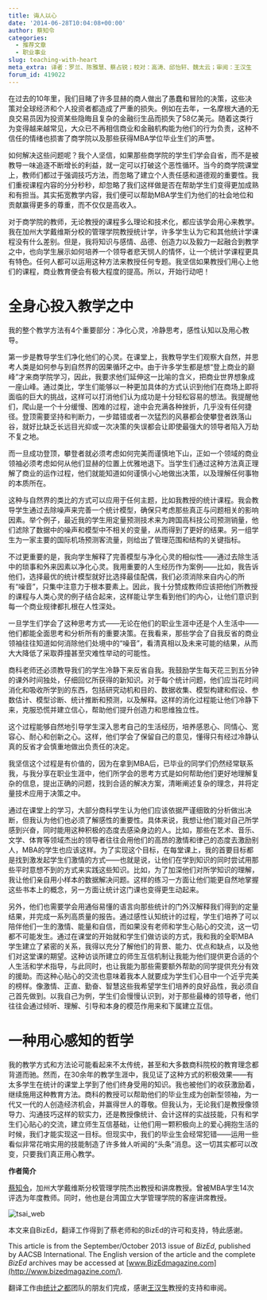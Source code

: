 ```yaml
---
title: 诲人以心
date: '2014-06-28T10:04:08+00:00'
author: 蔡知令
categories:
  - 推荐文章
  - 职业事业
slug: teaching-with-heart
meta_extra: 译者：罗兰、陈雅慧、蔡占锐；校对：高涛、邱怡轩、魏太云；审阅：王汉生
forum_id: 419022
---
```


在过去的10年里，我们目睹了许多显赫的商人做出了愚蠢和冒险的决策，这些决策对全球经济和个人投资者都造成了严重的损失。例如在去年，一名摩根大通的无良交易员因为投资某些隐晦且复杂的金融衍生品而损失了58亿美元。随着这类行为变得越来越常见，大众已不再相信商业和金融机构能为他们的行为负责，这种不信任的情绪也损害了商学院以及那些获得MBA学位毕业生们的声誉。

如何解决这些问题呢？我个人坚信，如果那些商学院的学生们学会自省，而不是被教导一味追逐不断增长的利益，就一定可以打破这个恶性循环。当今的商学院课堂上，教师们都过于强调技巧方法，而忽略了建立个人责任感和道德观的重要性。我们重视课程内容的分分秒秒，却忽略了我们这样做是否在帮助学生们变得更加成熟和有担当。其实拓宽教学内容，我们便可以帮助MBA学生们为他们的社会地位和贡献赢得更多的尊重，而不仅仅是高收入。

对于商学院的教师，无论教授的课程多么理论和技术化，都应该学会用心来教学。我在加州大学戴维斯分校的管理学院教授统计学，许多学生认为它和其他统计学课程没有什么差别。但是，我将知识与感情、品德、创造力以及毅力一起融合到教学之中，也向学生展示如何培养一个领导者悲天悯人的情怀，让一个统计学课程更具有特色。任何人都可以运用这种方法来教授任何专题。我坚信如果教授们用心上他们的课程，商业教育便会有极大程度的提高。所以，开始行动吧！

<!--more-->

# 全身心投入教学之中

我的整个教学方法有4个重要部分：净化心灵，冷静思考，感性认知以及用心教导。

第一步是教导学生们净化他们的心灵。在课堂上，我教导学生们观察大自然，并思考人类是如何参与到自然界的因果循环之中。由于许多学生都是想“登上商业的巅峰”才来商学院学习，因此，我要求他们延伸这一比喻的含义，把商业世界想象成一座山峰。通过类比，学生们能够以一种更加具体的方式认识到他们在商场上即将面临的巨大的挑战，这样可以打消他们认为成功是十分轻松容易的想法。我提醒他们，爬山是一个十分缓慢、困难的过程，途中会充满各种挫折，几乎没有任何捷径。登顶需要坚持和判断力，一步踏错或者一次猛烈的风暴都会使攀登者跌落山谷，就好比缺乏长远目光抑或一次决策的失误都会让即使最强大的领导者陷入万劫不复之地。

而一旦成功登顶，攀登者就必须考虑如何完美而谨慎地下山，正如一个领域的商业领袖必须考虑如何从他们显赫的位置上优雅地退下。当学生们通过这种方法真正理解了商业的运作过程，他们就能知道如何谨慎小心地做出决策，以及理解任何事物的本质所在。

这种与自然界的类比的方式可以应用于任何主题，比如我教授的统计课程。我会教导学生通过去除噪声来完善一个统计模型，确保只考虑那些真正与问题相关的影响因素。举个例子，最近我的学生用定量预测技术来为跨国高科技公司预测销量，他们滤除了数据中的噪声和模型中不相关的变量，从而得到了更好的结果。另一组学生为一家主要的国际机场预测客流量，则给出了管理范围和结构的关键指标。

不过更重要的是，我向学生解释了完善模型与净化心灵的相似性——通过去除生活中的琐事和外来因素以净化心灵。我用重要的人生经历作为案例——比如，我告诉他们，选择最优的统计模型就好比选择最佳配偶，我们必须消除来自内心的所有“噪音”，只集中注意力于根本要素上。因此，我十分赞成教师应该把他们所教授的课程与人类心灵的例子结合起来，这样能让学生看到他们的内心，让他们意识到每一个商业规律都扎根在人性深处。

一旦学生们学会了这种思考方式——无论在他们的职业生涯中还是个人生活中——他们都能全面思考和分析所有的重要决策。在我看来，那些学会了自我反省的商业领袖往往知道如何消除他们处境中的“噪音”，看清真相以及未来可能的结果，从而大大降低了采取莽撞甚至灾难性举动的可能性。

商科老师还必须教导我们的学生冷静下来反省自我。我鼓励学生每天花三到五分钟的课外时间独处，仔细回忆所获得的新知识。对于每个统计问题，他们应当花时间消化和吸收所学到的东西，包括研究动机和目的、数据收集、模型构建和假设、参数估计、模型诊断、统计推断和预测，以及解释。这样的消化过程能让他们冷静下来，克服恐慌并建立信心，帮助他们提升创造力和思维独立性。

这个过程能够自然地引导学生深入思考自己的生活经历，培养感恩心、同情心、宽容心、耐心和创新之心。这样，他们学会了保留自己的意见，懂得只有经过冷静认真的反省才会慎重地做出负责任的决定。

我坚信这个过程是有价值的，因为在拿到MBA后，已毕业的同学们仍然经常联系我，与我分享在职业生涯中，他们所学会的思考方式是如何帮助他们更好地理解复杂的信息，提出正确的问题，找到合适的解决方案，清晰阐述复杂的理念，并将定量技术应用于决策之中。

通过在课堂上的学习，大部分商科学生认为他们应该依据严谨细致的分析做出决断，但我认为他们也必须了解感性的重要性。具体来说，我想让他们能对自己所学感到兴奋，同时能用这种积极的态度去感染身边的人。比如，那些在艺术、音乐、文学、体育等领域杰出的领导者往往会用他们的高昂的激情和律己的态度去激励别人，MBA的学生也应该这样。为了实现这个目标，在每堂课上，我的首要目标都是找到激发起学生们激情的方式——也就是说，让他们在学到知识的同时尝试用那些平时意想不到的方式来实践这些知识。比如，为了加深他们对所学知识的理解，我让他们亲自用小样本的数据解决问题。这样的练习一方面让他们能更自然地掌握这些书本上的概念，另一方面让统计这门课也变得更生动起来。

另外，他们也需要学会用通俗易懂的语言向那些统计的门外汉解释我们得到的定量结果，并完成一系列高质量的报告。通过感性认知统计的过程，学生们培养了可以陪伴他们一生的激情、能量和自信，而如果没有老师和学生心贴心的交流，这一切都不可能发生。通过在课堂的开始就和学生们做访谈的方式，我和我的全职MBA学生建立了紧密的关系，我得以充分了解他们的背景、能力、优点和缺点，以及他们对这堂课的期望。这种访谈所建立的师生互信机制让我能为他们提供更合适的个人生活和学术指导，与此同时，也让我能为那些需要额外帮助的同学提供充分有效的援助。而这种心贴心的交流也意味着我本人就要成为学生们心目中一个近乎完美的榜样。像激情、正直、勤奋、智慧这些我希望学生们培养的良好品性，我必须自己首先做到。以我自己为例，学生们会慢慢认识到，对于那些最棒的领导者，他们往往会通过倾听、理解、引导和本身的模范作用来和下属建立互信。

# 一种用心感知的哲学

我的教学方式和方法论可能看起来不太传统，甚至和大多数商科院校的教育理念都背道而驰。然而，在30余年的教学生涯中，我见证了这种方式的积极效果——有太多学生在统计的课堂上学到了他们终身受用的知识。我也被他们的收获激励着，继续施用这种教育方法。商科的教授可以帮助他们的毕业生成为创新型领袖，为一代又一代的人创造经济机会，并赢得世人的尊敬。但我认为，无论我们是教授像领导力、沟通技巧这样的软实力，还是教授像统计、会计这样的实战技能，只有和学生们心贴心的交流，建立师生互信基础，让他们用一颗积极向上的爱心拥抱生活的时候，我们才能实现这一目标。但现实中，我们的毕业生会经常犯错——运用一些看似非常花哨实用的技能制造了许多耸人听闻的“头条”消息。这一切其实都可以改变，只要我们真正用心教学。

**作者简介**

[蔡知令](http://gsm.ucdavis.edu/faculty/chih-ling-tsai)，加州大学戴维斯分校管理学院杰出教授和讲席教授。曾被MBA学生14次评选为年度教师。同时，他也是台湾国立大学管理学院的客座讲席教授。

![tsai_web](https://uploads.cosx.org/2014/06/tsai_web.jpg)

本文来自BizEd，翻译工作得到了蔡老师和的BizEd的许可和支持，特此感谢。

This article is from the September/October 2013 issue of _BizEd_, published by AACSB International. The English version of the article and the complete _BizEd_ archives may be accessed at [www.BizEdmagazine.com](http://www.bizedmagazine.com/).

翻译工作由[统计之都](https://cos.name/)团队的朋友们完成，感谢[王汉生](http://hansheng.gsm.pku.edu.cn/)教授的支持和审阅。

